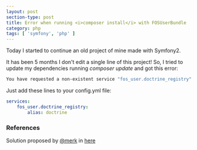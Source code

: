 ```yaml
---
layout: post
section-type: post
title: Error when running <i>composer install</i> with FOSUserBundle
category: php
tags: [ 'symfony', 'php' ]
---
```


Today I started to continue an old project of mine made with Symfony2.

It has been 5 months I don't edit a single line of this project!
So, I tried to update my dependencies running _composer update_ and got this error:

~~~ bash
You have requested a non-existent service "fos_user.doctrine_registry"
~~~

Just add these lines to your config.yml file:

~~~ yml
services:
    fos_user.doctrine_registry:
        alias: doctrine
~~~

### References

Solution proposed by [@merk](https://github.com/merk) in [here](https://github.com/FriendsOfSymfony/FOSUserBundle/issues/2048#issuecomment-175471690)
